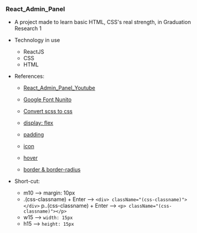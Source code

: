 ### React_Admin_Panel

* A project made to learn basic HTML, CSS's real strength, in Graduation Research 1

* Technology in use
  * ReactJS
  * CSS
  * HTML

* References:
  * [React_Admin_Panel_Youtube](https://www.youtube.com/watch?v=yKV1IGahXqA&list=LL&index=15&t=2598s)
  * [Google Font Nunito](https://fonts.google.com/specimen/Nunito)
  * [Convert scss to css](https://hocwebchuan.com/tutorial/scss/scss_install.php)
  * [display: flex](https://hocwebchuan.com/tutorial/css3/display-flex.php)
  * [padding](https://hocwebchuan.com/reference/cssSection/pr_padding.php)
  * [icon](https://mui.com/material-ui/material-icons/?query=bill)
  * [hover](https://hocwebchuan.com/reference/cssSection/se_hover.php)

  * [border & border-radius](https://hocwebchuan.com/reference/cssSection/css3/pr_border_radius.php)

* Short-cut:
  * m10 --> margin: 10px
  * .(css-classname) + Enter --> ```<div> className="(css-classname)"></div>```
  p..(css-classname) + Enter --> ```<p> className="(css-classname)"></p>```
  * w15 --> ```width: 15px```
  * h15 --> ```height: 15px```